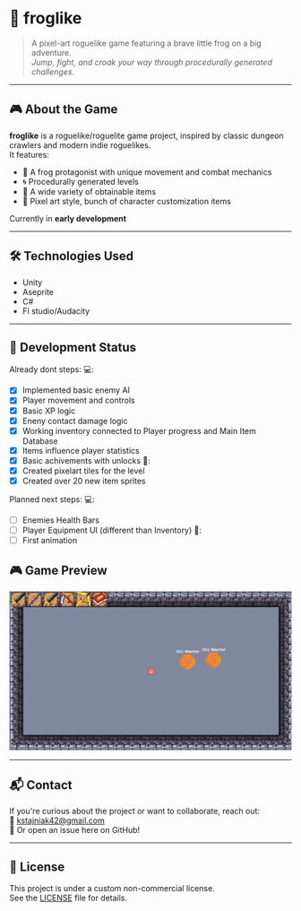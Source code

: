 # 🐸 froglike

> A pixel-art roguelike game featuring a brave little frog on a big adventure.  
> *Jump, fight, and croak your way through procedurally generated challenges.*

---

## 🎮 About the Game

**froglike** is a roguelike/roguelite game project, inspired by classic dungeon crawlers and modern indie roguelikes.  
It features:
- 🐸 A frog protagonist with unique movement and combat mechanics
- 🌀 Procedurally generated levels
- 🧪 A wide variety of obtainable items 
- 🎨 Pixel art style, bunch of character customization items

Currently in **early development**

---

## 🛠️ Technologies Used

- Unity
- Aseprite
- C#
- Fl studio/Audacity

---

## 📅 Development Status

Already dont steps:
💻:
- [X] Implemented basic enemy AI
- [X] Player movement and controls
- [X] Basic XP logic
- [X] Eneny contact damage logic
- [X] Working inventory connected to Player progress and Main Item Database
- [X] Items influence player statistics
- [X] Basic achivements with unlocks
🎨:
- [X] Created pixelart tiles for the level
- [X] Created over 20 new item sprites

Planned next steps:
💻:
- [ ] Enemies Health Bars
- [ ] Player Equipment UI (different than Inventory)
🎨:
- [ ] First animation

## 🎮 Game Preview
![First Preview](img/progress5.png)

---

## 📬 Contact

If you're curious about the project or want to collaborate, reach out:  
📧 kstajniak42@gmail.com  
🐸 Or open an issue here on GitHub!

---

## 📄 License

This project is under a custom non-commercial license.  
See the [LICENSE](./LICENSE) file for details.
